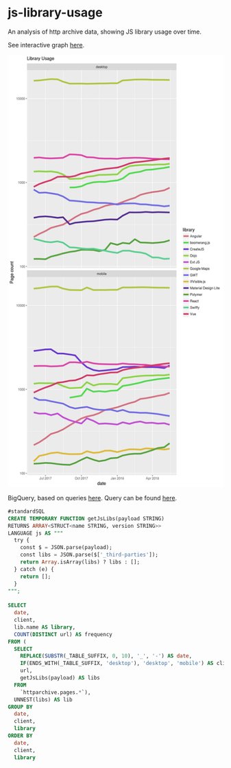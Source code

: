 # js-library-usage
An analysis of http archive data, showing JS library usage over time.

See interactive graph [here](https://tdresser.github.io/js-library-usage/).

![Graph](libraries_over_time.png)

BigQuery, based on queries [here](https://discuss.httparchive.org/t/javascript-library-detection/955/9).
Query can be found [here](https://bigquery.cloud.google.com/savedquery/820195827355:9e1b3b521a964fa4b7b3b944b7e48ddd).
```sql
#standardSQL
CREATE TEMPORARY FUNCTION getJsLibs(payload STRING)
RETURNS ARRAY<STRUCT<name STRING, version STRING>>
LANGUAGE js AS """
  try {
    const $ = JSON.parse(payload);
    const libs = JSON.parse($['_third-parties']);
    return Array.isArray(libs) ? libs : [];
  } catch (e) {
    return [];
  }
""";

SELECT
  date,
  client,
  lib.name AS library,
  COUNT(DISTINCT url) AS frequency
FROM (
  SELECT
    REPLACE(SUBSTR(_TABLE_SUFFIX, 0, 10), '_', '-') AS date,
    IF(ENDS_WITH(_TABLE_SUFFIX, 'desktop'), 'desktop', 'mobile') AS client,
    url,
    getJsLibs(payload) AS libs
  FROM
    `httparchive.pages.*`),
  UNNEST(libs) AS lib
GROUP BY
  date,
  client,
  library
ORDER BY
  date,
  client,
  library
  ```
